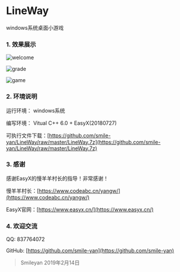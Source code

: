 # LineWay
windows系统桌面小游戏
### 1. 效果展示
![welcome](https://github.com/smile-yan/LineWay/blob/master/%E6%95%88%E6%9E%9C%E5%9B%BE/1.png)

![grade](https://github.com/smile-yan/LineWay/blob/master/%E6%95%88%E6%9E%9C%E5%9B%BE/2.png)

![game](https://github.com/smile-yan/LineWay/blob/master/%E6%95%88%E6%9E%9C%E5%9B%BE/3.png)

### 2. 环境说明
运行环境： windows系统

编写环境： Vitual C++ 6.0 + EasyX(20180727)

可执行文件下载：[https://github.com/smile-yan/LineWay/raw/master/LineWay.7z](https://github.com/smile-yan/LineWay/raw/master/LineWay.7z)

### 3. 感谢
感谢EasyX的慢羊羊村长的指导！非常感谢！

慢羊羊村长：[https://www.codeabc.cn/yangw/](https://www.codeabc.cn/yangw/)

EasyX官网：[https://www.easyx.cn/](https://www.easyx.cn/)

### 4. 欢迎交流
QQ: 837764072 

GitHub: [https://github.com/smile-yan](https://github.com/smile-yan)

> Smileyan 2019年2月14日
